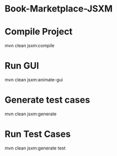 # Book-Marketplace-JSXM

# Compile Project
mvn clean jsxm:compile

# Run GUI
mvn clean jsxm:animate-gui

# Generate test cases
mvn clean jsxm:generate

# Run Test Cases
mvn clean jsxm:generate test
